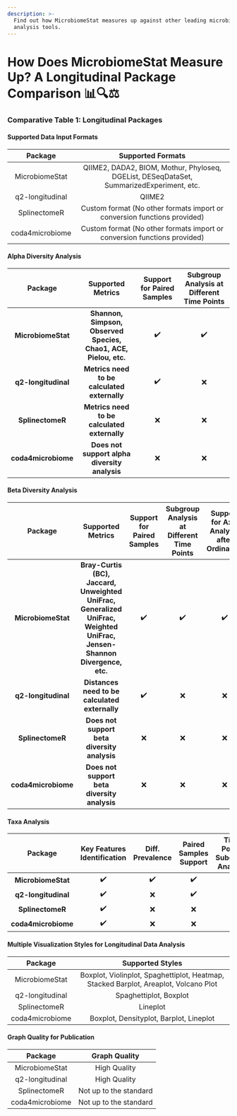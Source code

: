 ```yaml
---
description: >-
  Find out how MicrobiomeStat measures up against other leading microbiome
  analysis tools.
---
```


# How Does MicrobiomeStat Measure Up? A Longitudinal Package Comparison 📊🔍⚖️

### Comparative Table 1: Longitudinal Packages

#### Supported Data Input Formats

|     Package     |                                     Supported Formats                                    |
| :-------------: | :--------------------------------------------------------------------------------------: |
|  MicrobiomeStat | QIIME2, DADA2, BIOM, Mothur, Phyloseq, DGEList, DESeqDataSet, SummarizedExperiment, etc. |
| q2-longitudinal |                                          QIIME2                                          |
|   SplinectomeR  |         Custom format (No other formats import or conversion functions provided)         |
| coda4microbiome |         Custom format (No other formats import or conversion functions provided)         |

#### Alpha Diversity Analysis

|       Package       |                         Supported Metrics                        | Support for Paired Samples | Subgroup Analysis at Different Time Points |
| :-----------------: | :--------------------------------------------------------------: | :------------------------: | :----------------------------------------: |
|  **MicrobiomeStat** | **Shannon, Simpson, Observed Species, Chao1, ACE, Pielou, etc.** |             ✔️             |                     ✔️                     |
| **q2-longitudinal** |           **Metrics need to be calculated externally**           |             ✔️             |                      ❌                     |
|   **SplinectomeR**  |           **Metrics need to be calculated externally**           |              ❌             |                      ❌                     |
| **coda4microbiome** |           **Does not support alpha diversity analysis**          |              ❌             |                      ❌                     |

#### Beta Diversity Analysis

<table data-card-size="large" data-view="cards"><thead><tr><th align="center">Package</th><th align="center">Supported Metrics</th><th align="center">Support for Paired Samples</th><th align="center">Subgroup Analysis at Different Time Points</th><th align="center">Support for Axis Analysis after Ordination</th></tr></thead><tbody><tr><td align="center"><strong>MicrobiomeStat</strong></td><td align="center"><strong>Bray-Curtis (BC), Jaccard, Unweighted UniFrac, Generalized UniFrac, Weighted UniFrac, Jensen-Shannon Divergence, etc.</strong></td><td align="center">✔️</td><td align="center">✔️</td><td align="center">✔️</td></tr><tr><td align="center"><strong>q2-longitudinal</strong></td><td align="center"><strong>Distances need to be calculated externally</strong></td><td align="center">✔️</td><td align="center">❌</td><td align="center">❌</td></tr><tr><td align="center"><strong>SplinectomeR</strong></td><td align="center"><strong>Does not support beta diversity analysis</strong></td><td align="center">❌</td><td align="center">❌</td><td align="center">❌</td></tr><tr><td align="center"><strong>coda4microbiome</strong></td><td align="center"><strong>Does not support beta diversity analysis</strong></td><td align="center">❌</td><td align="center">❌</td><td align="center">❌</td></tr></tbody></table>

#### Taxa Analysis

<table data-card-size="large" data-view="cards"><thead><tr><th align="center">Package</th><th align="center">Key Features Identification</th><th align="center">Diff. Prevalence</th><th align="center">Paired Samples Support</th><th align="center">Time Points Subgroup Analysis</th><th align="center">Similar Abundance Pattern</th><th align="center">Similar Change Pattern</th><th align="center">Same Changes in Composition Over Time</th></tr></thead><tbody><tr><td align="center"><strong>MicrobiomeStat</strong></td><td align="center">✔️</td><td align="center">✔️</td><td align="center">✔️</td><td align="center">✔️</td><td align="center">✔️</td><td align="center">✔️</td><td align="center">✔️</td></tr><tr><td align="center"><strong>q2-longitudinal</strong></td><td align="center">✔️</td><td align="center">❌</td><td align="center">✔️</td><td align="center">❌</td><td align="center">❌</td><td align="center">❌</td><td align="center">❌</td></tr><tr><td align="center"><strong>SplinectomeR</strong></td><td align="center">✔️</td><td align="center">❌</td><td align="center">❌</td><td align="center">❌</td><td align="center">❌</td><td align="center">❌</td><td align="center">❌</td></tr><tr><td align="center"><strong>coda4microbiome</strong></td><td align="center">✔️</td><td align="center">❌</td><td align="center">❌</td><td align="center">❌</td><td align="center">❌</td><td align="center">❌</td><td align="center">❌</td></tr></tbody></table>

#### Multiple Visualization Styles for Longitudinal Data Analysis

|     Package     |                                   Supported Styles                                   |
| :-------------: | :----------------------------------------------------------------------------------: |
|  MicrobiomeStat | Boxplot, Violinplot, Spaghettiplot, Heatmap, Stacked Barplot, Areaplot, Volcano Plot |
| q2-longitudinal |                                Spaghettiplot, Boxplot                                |
|   SplinectomeR  |                                       Lineplot                                       |
| coda4microbiome |                        Boxplot, Densityplot, Barplot, Lineplot                       |

#### Graph Quality for Publication

|     Package     |      Graph Quality     |
| :-------------: | :--------------------: |
|  MicrobiomeStat |      High Quality      |
| q2-longitudinal |      High Quality      |
|   SplinectomeR  | Not up to the standard |
| coda4microbiome | Not up to the standard |
